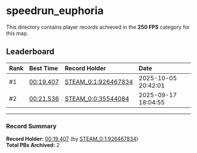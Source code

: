 # speedrun_euphoria

This directory contains player records achieved in the **250 FPS** category for this map.

## Leaderboard

| Rank | Best Time | Record Holder | Date                |
| :--- | :-------- | :------------ | :------------------ |
| #1   | [00:19.407](./00019407_STEAM_0_1_926467834_20251005-204201.zip) | [STEAM_0:1:926467834](https://speedrun16.com/profile/STEAM_0:1:926467834)   | 2025-10-05 20:42:01 |
| #2   | [00:21.536](./00021536_STEAM_0_0_35544084_20250917-180455.zip) | [STEAM_0:0:35544084](https://speedrun16.com/profile/STEAM_0:0:35544084)   | 2025-09-17 18:04:55 |

---

### Record Summary
**Record Holder:** [00:19.407](./00019407_STEAM_0_1_926467834_20251005-204201.zip) (by [STEAM_0:1:926467834](https://speedrun16.com/profile/STEAM_0:1:926467834))  
**Total PBs Archived:** 2
